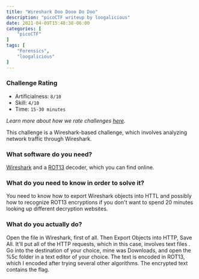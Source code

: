 ```yaml
---
title: "Wireshark Doo Dooo Do Doo"
description: "picoCTF writeup by loogalicious"
date: 2021-04-09T15:48:38-06:00
categories: [
    "picoCTF"
]
tags: [
    "Forensics",
    "loogalicious"
]
---
```


### Challenge Rating
* Artificialness: `8/10`
* Skill: `4/10`
* Time: `15-30 minutes`

*Learn more about how we rate challenges [here](/post/rating).*


This challenge is a Wireshark-based challenge, which involves analyzing network traffic through Wireshark. 
### What software do you need?
[Wireshark](https://www.wireshark.org/) and a [ROT13](https://rot13.com/) decoder, which you can find online.

### What do you need to know in order to solve it?
You need to know how to export Wireshark objects into HTTL and possibly how to 
recognize ROT13 encryptions if you don't want to spend 20 minutes looking up 
different decryption websites.

### What do you actually do?
Open the file in Wireshark, first of all. Then Export Objects into HTTP, Save 
All. It'll put all of the HTTP requests, which in this case, involves text files
. Go into the destination of your choice, mine was Downloads, and open the %5c 
folder in a text editor of your choice. The text is encoded in ROT13, which I 
encoded after trying several other algorithms. The encrypted text contains the 
flag. 

